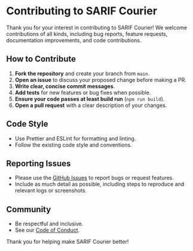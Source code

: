 # Contributing to SARIF Courier

Thank you for your interest in contributing to SARIF Courier! We welcome contributions of all kinds, including bug reports, feature requests, documentation improvements, and code contributions.

## How to Contribute

1. **Fork the repository** and create your branch from `main`.
2. **Open an issue** to discuss your proposed change before making a PR.
3. **Write clear, concise commit messages**.
4. **Add tests** for new features or bug fixes when possible.
5. **Ensure your code passes at least build run** (`npm run build`).
6. **Open a pull request** with a clear description of your changes.

## Code Style
- Use Prettier and ESLint for formatting and linting.
- Follow the existing code style and conventions.

## Reporting Issues
- Please use the [GitHub Issues](../../issues) to report bugs or request features.
- Include as much detail as possible, including steps to reproduce and relevant logs or screenshots.

## Community
- Be respectful and inclusive.
- See our [Code of Conduct](./CODE_OF_CONDUCT.md).

Thank you for helping make SARIF Courier better!
